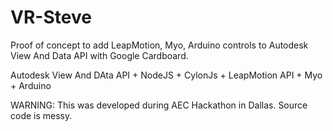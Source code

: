 # VR-Steve
Proof of concept to add LeapMotion, Myo, Arduino controls to Autodesk View And Data API with Google Cardboard.

Autodesk View And DAta API + NodeJS + CylonJs + LeapMotion API + Myo + Arduino

WARNING: This was developed during AEC Hackathon in Dallas. Source code is messy.
